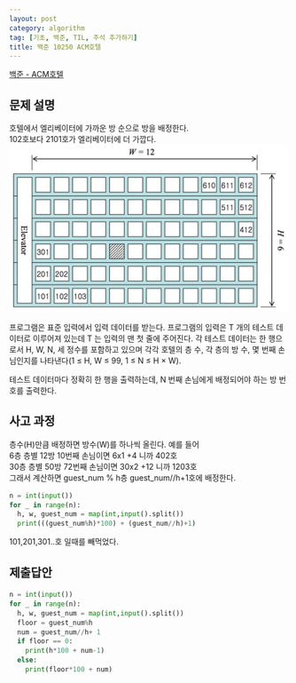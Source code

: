 ```yaml
---
layout: post
category: algorithm
tag: [기초, 백준, TIL, 주석 추가하기]
title: 백준 10250 ACM호텔
---
```


[백준 - ACM호텔](https://www.acmicpc.net/problem/10250) 

## 문제 설명

호텔에서 엘리베이터에 가까운 방 순으로 방을 배정한다.  
102호보다 2101호가 엘리베이터에 더 가깝다. 
<img src = "../public/img/hotel.png">

프로그램은 표준 입력에서 입력 데이터를 받는다. 프로그램의 입력은 T 개의 테스트 데이터로 이루어져 있는데 T 는 입력의 맨 첫 줄에 주어진다. 각 테스트 데이터는 한 행으로서 H, W, N, 세 정수를 포함하고 있으며 각각 호텔의 층 수, 각 층의 방 수, 몇 번째 손님인지를 나타낸다(1 ≤ H, W ≤ 99, 1 ≤ N ≤ H × W).

테스트 데이터마다 정확히 한 행을 출력하는데, N 번째 손님에게 배정되어야 하는 방 번호를 출력한다.

## 사고 과정

층수(H)만큼 배정하면 방수(W)를 하나씩 올린다. 예를 들어  
6층 층별 12방 10번째 손님이면 6x1 +4 니까 402호  
30층 층별 50방 72번째 손님이면 30x2 +12 니까 1203호  
그래서 계산하면 guest_num % h층 guest_num//h+1호에 배정한다. 

```python
n = int(input())
for _ in range(n):
  h, w, guest_num = map(int,input().split()) 
  print(((guest_num%h)*100) + (guest_num//h)+1)
```

101,201,301..호 일때를 빼먹었다.

## 제출답안

```python
n = int(input())
for _ in range(n):
  h, w, guest_num = map(int,input().split())
  floor = guest_num%h
  num = guest_num//h+ 1
  if floor == 0:
    print(h*100 + num-1)  
  else:
    print(floor*100 + num)
```

